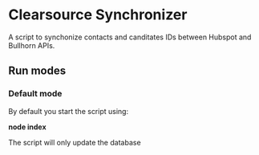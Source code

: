 # Clearsource Synchronizer

A script to synchonize contacts and canditates IDs between Hubspot and Bullhorn APIs.

## Run modes

### Default mode

By default you start the script using:

 **node index**

The script will only update the database
